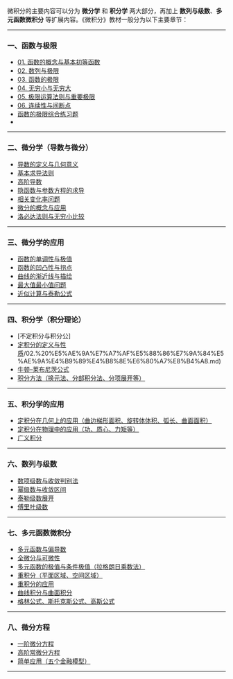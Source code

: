 微积分的主要内容可以分为 **微分学** 和 **积分学** 两大部分，再加上 **数列与级数**、**多元函数微积分** 等扩展内容。《微积分》教材一般分为以下主要章节：

---

### 一、函数与极限

- [01. 函数的概念与基本初等函数](https://github.com/pengsihua2023/Calculus/blob/main/01.%20%E5%87%BD%E6%95%B0%E4%B8%8E%E6%9E%81%E9%99%90/01.%20%E5%87%BD%E6%95%B0%E7%9A%84%E6%A6%82%E5%BF%B5%E4%B8%8E%E5%9F%BA%E6%9C%AC%E5%88%9D%E7%AD%89%E5%87%BD%E6%95%B0.md)
- [02. 数列与极限](https://github.com/pengsihua2023/Calculus/blob/main/01.%20%E5%87%BD%E6%95%B0%E4%B8%8E%E6%9E%81%E9%99%90/02.%20%E6%95%B0%E5%88%97%E4%B8%8E%E6%9E%81%E9%99%90.md)
- [03. 函数的极限](https://github.com/pengsihua2023/Calculus/blob/main/01.%20%E5%87%BD%E6%95%B0%E4%B8%8E%E6%9E%81%E9%99%90/03.%20%E5%87%BD%E6%95%B0%E7%9A%84%E6%9E%81%E9%99%90.md)
- [04. 无穷小与无穷大](https://github.com/pengsihua2023/Calculus/blob/main/01.%20%E5%87%BD%E6%95%B0%E4%B8%8E%E6%9E%81%E9%99%90/04.%20%E6%97%A0%E7%A9%B7%E5%B0%8F%E4%B8%8E%E6%97%A0%E7%A9%B7%E5%A4%A7.md)
- [05. 极限运算法则与重要极限](https://github.com/pengsihua2023/Calculus/blob/main/01.%20%E5%87%BD%E6%95%B0%E4%B8%8E%E6%9E%81%E9%99%90/05.%20%E6%9E%81%E9%99%90%E8%BF%90%E7%AE%97%E6%B3%95%E5%88%99%E4%B8%8E%E9%87%8D%E8%A6%81%E6%9E%81%E9%99%90.md)
- [06. 连续性与间断点](https://github.com/pengsihua2023/Calculus/blob/main/01.%20%E5%87%BD%E6%95%B0%E4%B8%8E%E6%9E%81%E9%99%90/06.%20%E8%BF%9E%E7%BB%AD%E6%80%A7%E4%B8%8E%E9%97%B4%E6%96%AD%E7%82%B9.md)
- [函数的极限综合练习题](https://github.com/pengsihua2023/Calculus/blob/main/01.%20%E5%87%BD%E6%95%B0%E4%B8%8E%E6%9E%81%E9%99%90/%E5%87%BD%E6%95%B0%E7%9A%84%E6%9E%81%E9%99%90%E7%BB%BC%E5%90%88%E7%BB%83%E4%B9%A0%E9%A2%98.md)
- 
---

### 二、微分学（导数与微分）

* [导数的定义与几何意义](https://github.com/pengsihua2023/Calculus/blob/main/02.%20%E5%BE%AE%E5%88%86%E5%AD%A6%EF%BC%88%E5%AF%BC%E6%95%B0%E4%B8%8E%E5%BE%AE%E5%88%86%EF%BC%89/01.%20%E5%AF%BC%E6%95%B0%E7%9A%84%E5%AE%9A%E4%B9%89%E4%B8%8E%E5%87%A0%E4%BD%95%E6%84%8F%E4%B9%89.md)
* [基本求导法则](https://github.com/pengsihua2023/Calculus/blob/main/02.%20%E5%BE%AE%E5%88%86%E5%AD%A6%EF%BC%88%E5%AF%BC%E6%95%B0%E4%B8%8E%E5%BE%AE%E5%88%86%EF%BC%89/02.%20%E5%9F%BA%E6%9C%AC%E6%B1%82%E5%AF%BC%E6%B3%95%E5%88%99.md)
* [高阶导数](https://github.com/pengsihua2023/Calculus/blob/main/02.%20%E5%BE%AE%E5%88%86%E5%AD%A6%EF%BC%88%E5%AF%BC%E6%95%B0%E4%B8%8E%E5%BE%AE%E5%88%86%EF%BC%89/03.%20%E9%AB%98%E9%98%B6%E5%AF%BC%E6%95%B0.md)
* [隐函数与参数方程的求导](https://github.com/pengsihua2023/Calculus/blob/main/02.%20%E5%BE%AE%E5%88%86%E5%AD%A6%EF%BC%88%E5%AF%BC%E6%95%B0%E4%B8%8E%E5%BE%AE%E5%88%86%EF%BC%89/04.%20%E9%9A%90%E5%87%BD%E6%95%B0%E4%B8%8E%E5%8F%82%E6%95%B0%E6%96%B9%E7%A8%8B%E7%9A%84%E6%B1%82%E5%AF%BC.md)
* [相关变化率问题](https://github.com/pengsihua2023/Calculus/blob/main/02.%20%E5%BE%AE%E5%88%86%E5%AD%A6%EF%BC%88%E5%AF%BC%E6%95%B0%E4%B8%8E%E5%BE%AE%E5%88%86%EF%BC%89/05.%20%E7%9B%B8%E5%85%B3%E5%8F%98%E5%8C%96%E7%8E%87%E9%97%AE%E9%A2%98.md)
* [微分的概念与应用](https://github.com/pengsihua2023/Calculus/blob/main/02.%20%E5%BE%AE%E5%88%86%E5%AD%A6%EF%BC%88%E5%AF%BC%E6%95%B0%E4%B8%8E%E5%BE%AE%E5%88%86%EF%BC%89/06.%20%E5%BE%AE%E5%88%86%E7%9A%84%E6%A6%82%E5%BF%B5%E4%B8%8E%E5%BA%94%E7%94%A8.md)
* [洛必达法则与无穷小比较](https://github.com/pengsihua2023/Calculus/blob/main/02.%20%E5%BE%AE%E5%88%86%E5%AD%A6%EF%BC%88%E5%AF%BC%E6%95%B0%E4%B8%8E%E5%BE%AE%E5%88%86%EF%BC%89/07.%20%E6%B4%9B%E5%BF%85%E8%BE%BE%E6%B3%95%E5%88%99%E4%B8%8E%E6%97%A0%E7%A9%B7%E5%B0%8F%E6%AF%94%E8%BE%83.md)

---

### 三、微分学的应用

* [函数的单调性与极值](https://github.com/pengsihua2023/Calculus/blob/main/03.%20%E5%BE%AE%E5%88%86%E5%AD%A6%E7%9A%84%E5%BA%94%E7%94%A8/01.%20%E5%87%BD%E6%95%B0%E7%9A%84%E5%8D%95%E8%B0%83%E6%80%A7%E4%B8%8E%E6%9E%81%E5%80%BC.md)
* [函数的凹凸性与拐点](https://github.com/pengsihua2023/Calculus/blob/main/03.%20%E5%BE%AE%E5%88%86%E5%AD%A6%E7%9A%84%E5%BA%94%E7%94%A8/02.%20%E5%87%BD%E6%95%B0%E7%9A%84%E5%87%B9%E5%87%B8%E6%80%A7%E4%B8%8E%E6%8B%90%E7%82%B9.md)
* [曲线的渐近线与描绘](https://github.com/pengsihua2023/Calculus/blob/main/03.%20%E5%BE%AE%E5%88%86%E5%AD%A6%E7%9A%84%E5%BA%94%E7%94%A8/03.%20%E6%9B%B2%E7%BA%BF%E7%9A%84%E6%B8%90%E8%BF%91%E7%BA%BF%E4%B8%8E%E6%8F%8F%E7%BB%98.md)
* [最大值最小值问题](https://github.com/pengsihua2023/Calculus/blob/main/03.%20%E5%BE%AE%E5%88%86%E5%AD%A6%E7%9A%84%E5%BA%94%E7%94%A8/04.%20%E6%9C%80%E5%A4%A7%E5%80%BC%E6%9C%80%E5%B0%8F%E5%80%BC%E9%97%AE%E9%A2%98.md)
* [近似计算与泰勒公式](https://github.com/pengsihua2023/Calculus/blob/main/03.%20%E5%BE%AE%E5%88%86%E5%AD%A6%E7%9A%84%E5%BA%94%E7%94%A8/05.%20%E8%BF%91%E4%BC%BC%E8%AE%A1%E7%AE%97%E4%B8%8E%E6%B3%B0%E5%8B%92%E5%85%AC%E5%BC%8F.md)

---

### 四、积分学（积分理论）

* [不定积分与积分公]
* [定积分的定义与性质](https://github.com/pengsihua2023/Calculus/blob/main/04.%20%E7%A7%AF%E5%88%86%E5%AD%A6%EF%BC%88%E7%A7%AF%E5%88%86%E7%90%86%E8%AE%BA)/02.%20%E5%AE%9A%E7%A7%AF%E5%88%86%E7%9A%84%E5%AE%9A%E4%B9%89%E4%B8%8E%E6%80%A7%E8%B4%A8.md)
* [牛顿–莱布尼茨公式]()
* [积分方法（换元法、分部积分法、分项展开等）]()

---

### 五、积分学的应用

* [定积分在几何上的应用（曲边梯形面积、旋转体体积、弧长、曲面面积）](https://github.com/pengsihua2023/Calculus/blob/main/05.%20%E7%A7%AF%E5%88%86%E5%AD%A6%E7%9A%84%E5%BA%94%E7%94%A8/01.%20%E5%AE%9A%E7%A7%AF%E5%88%86%E5%9C%A8%E5%87%A0%E4%BD%95%E4%B8%8A%E7%9A%84%E5%BA%94%E7%94%A8%EF%BC%88%E6%9B%B2%E8%BE%B9%E6%A2%AF%E5%BD%A2%E9%9D%A2%E7%A7%AF%E3%80%81%E6%97%8B%E8%BD%AC%E4%BD%93%E4%BD%93%E7%A7%AF%E3%80%81%E5%BC%A7%E9%95%BF%E3%80%81%E6%9B%B2%E9%9D%A2%E9%9D%A2%E7%A7%AF%EF%BC%89.md)
* [定积分在物理中的应用（功、质心、力矩等）](https://github.com/pengsihua2023/Calculus/blob/main/05.%20%E7%A7%AF%E5%88%86%E5%AD%A6%E7%9A%84%E5%BA%94%E7%94%A8/02.%20%E5%AE%9A%E7%A7%AF%E5%88%86%E5%9C%A8%E7%89%A9%E7%90%86%E4%B8%AD%E7%9A%84%E5%BA%94%E7%94%A8%EF%BC%88%E5%8A%9F%E3%80%81%E8%B4%A8%E5%BF%83%E3%80%81%E5%8A%9B%E7%9F%A9%E7%AD%89%EF%BC%89.md)
* [广义积分](https://github.com/pengsihua2023/Calculus/blob/main/05.%20%E7%A7%AF%E5%88%86%E5%AD%A6%E7%9A%84%E5%BA%94%E7%94%A8/03.%20%E5%B9%BF%E4%B9%89%E7%A7%AF%E5%88%86.md)

---

### 六、数列与级数

* [数项级数与收敛判别法](https://github.com/pengsihua2023/Calculus/blob/main/06.%20%E6%95%B0%E5%88%97%E4%B8%8E%E7%BA%A7%E6%95%B0/01.%20%E6%95%B0%E9%A1%B9%E7%BA%A7%E6%95%B0%E4%B8%8E%E6%94%B6%E6%95%9B%E5%88%A4%E5%88%AB%E6%B3%95.md)
* [幂级数与收敛区间](https://github.com/pengsihua2023/Calculus/blob/main/06.%20%E6%95%B0%E5%88%97%E4%B8%8E%E7%BA%A7%E6%95%B0/02.%20%E5%B9%82%E7%BA%A7%E6%95%B0%E4%B8%8E%E6%94%B6%E6%95%9B%E5%8C%BA%E9%97%B4.md)
* [泰勒级数展开](https://github.com/pengsihua2023/Calculus/blob/main/06.%20%E6%95%B0%E5%88%97%E4%B8%8E%E7%BA%A7%E6%95%B0/03.%20%E6%B3%B0%E5%8B%92%E7%BA%A7%E6%95%B0%E5%B1%95%E5%BC%80.md)
* [傅里叶级数](https://github.com/pengsihua2023/Calculus/blob/main/06.%20%E6%95%B0%E5%88%97%E4%B8%8E%E7%BA%A7%E6%95%B0/04.%20%E5%82%85%E9%87%8C%E5%8F%B6%E7%BA%A7%E6%95%B0.md)

---

### 七、多元函数微积分

* [多元函数与偏导数](https://github.com/pengsihua2023/Calculus/blob/main/07.%20%E5%A4%9A%E5%85%83%E5%87%BD%E6%95%B0%E5%BE%AE%E7%A7%AF%E5%88%86/01.%20%E5%A4%9A%E5%85%83%E5%87%BD%E6%95%B0%E4%B8%8E%E5%81%8F%E5%AF%BC%E6%95%B0.md)
* [全微分与可微性](https://github.com/pengsihua2023/Calculus/blob/main/07.%20%E5%A4%9A%E5%85%83%E5%87%BD%E6%95%B0%E5%BE%AE%E7%A7%AF%E5%88%86/02.%20%E5%85%A8%E5%BE%AE%E5%88%86%E4%B8%8E%E5%8F%AF%E5%BE%AE%E6%80%A7.md)
* [多元函数的极值与条件极值（拉格朗日乘数法）](https://github.com/pengsihua2023/Calculus/blob/main/07.%20%E5%A4%9A%E5%85%83%E5%87%BD%E6%95%B0%E5%BE%AE%E7%A7%AF%E5%88%86/03.%20%E5%A4%9A%E5%85%83%E5%87%BD%E6%95%B0%E7%9A%84%E6%9E%81%E5%80%BC%E4%B8%8E%E6%9D%A1%E4%BB%B6%E6%9E%81%E5%80%BC%EF%BC%88%E6%8B%89%E6%A0%BC%E6%9C%97%E6%97%A5%E4%B9%98%E6%95%B0%E6%B3%95%EF%BC%89.md)
* [重积分（平面区域、空间区域）](https://github.com/pengsihua2023/Calculus/blob/main/07.%20%E5%A4%9A%E5%85%83%E5%87%BD%E6%95%B0%E5%BE%AE%E7%A7%AF%E5%88%86/04.%20%E9%87%8D%E7%A7%AF%E5%88%86%EF%BC%88%E5%B9%B3%E9%9D%A2%E5%8C%BA%E5%9F%9F%E3%80%81%E7%A9%BA%E9%97%B4%E5%8C%BA%E5%9F%9F%EF%BC%89.md)
* [重积分的应用](https://github.com/pengsihua2023/Calculus/blob/main/07.%20%E5%A4%9A%E5%85%83%E5%87%BD%E6%95%B0%E5%BE%AE%E7%A7%AF%E5%88%86/05.%20%E9%87%8D%E7%A7%AF%E5%88%86%E7%9A%84%E5%BA%94%E7%94%A8.md)
* [曲线积分与曲面积分](https://github.com/pengsihua2023/Calculus/blob/main/07.%20%E5%A4%9A%E5%85%83%E5%87%BD%E6%95%B0%E5%BE%AE%E7%A7%AF%E5%88%86/06.%20%E6%9B%B2%E7%BA%BF%E7%A7%AF%E5%88%86%E4%B8%8E%E6%9B%B2%E9%9D%A2%E7%A7%AF%E5%88%86.md)
* [格林公式、斯托克斯公式、高斯公式](https://github.com/pengsihua2023/Calculus/blob/main/07.%20%E5%A4%9A%E5%85%83%E5%87%BD%E6%95%B0%E5%BE%AE%E7%A7%AF%E5%88%86/07.%20%E6%A0%BC%E6%9E%97%E5%85%AC%E5%BC%8F%E3%80%81%E6%96%AF%E6%89%98%E5%85%8B%E6%96%AF%E5%85%AC%E5%BC%8F%E3%80%81%E9%AB%98%E6%96%AF%E5%85%AC%E5%BC%8F.md)

---

### 八、微分方程

* [一阶微分方程](https://github.com/pengsihua2023/Calculus/blob/main/08.%20%E5%BE%AE%E5%88%86%E6%96%B9%E7%A8%8B/01.%20%E4%B8%80%E9%98%B6%E5%BE%AE%E5%88%86%E6%96%B9%E7%A8%8B.md)
* [高阶常微分方程](https://github.com/pengsihua2023/Calculus/blob/main/08.%20%E5%BE%AE%E5%88%86%E6%96%B9%E7%A8%8B/02.%20%E9%AB%98%E9%98%B6%E5%B8%B8%E5%BE%AE%E5%88%86%E6%96%B9%E7%A8%8B.md)
* [简单应用（五个金融模型）](https://github.com/pengsihua2023/Calculus/blob/main/08.%20%E5%BE%AE%E5%88%86%E6%96%B9%E7%A8%8B/03.%20%E7%AE%80%E5%8D%95%E5%BA%94%E7%94%A8%EF%BC%88%E4%BA%94%E4%B8%AA%E9%87%91%E8%9E%8D%E6%A8%A1%E5%9E%8B%EF%BC%89.md)

---


